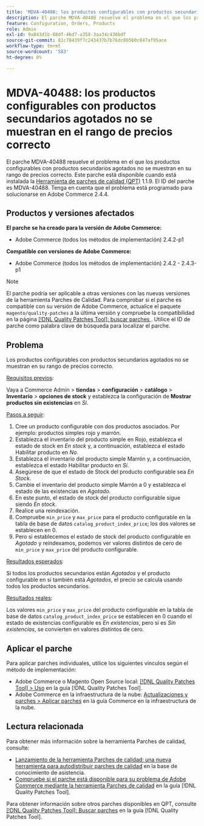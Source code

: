 ```yaml
---
title: 'MDVA-40488: los productos configurables con productos secundarios agotados no se muestran en el rango de precios correcto'
description: El parche MDVA-40488 resuelve el problema en el que los productos configurables con productos secundarios agotados no se muestran en su rango de precios correcto. Este parche está disponible cuando está instalada la [Quality Patches Tool (QPT)](https://experienceleague.adobe.com/es/docs/commerce-knowledge-base/kb/announcements/commerce-announcements/magento-quality-patches-released-new-tool-to-self-serve-quality-patches) 1.1.9. El ID del parche es MDVA-40488. Tenga en cuenta que el problema está programado para solucionarse en Adobe Commerce 2.4.4.
feature: Configuration, Orders, Products
role: Admin
exl-id: 9a843d1b-88df-4bd7-a358-3aa34c436bdf
source-git-commit: 81c78439f7c243437b7b76dc80560c847af95ace
workflow-type: tm+mt
source-wordcount: '583'
ht-degree: 0%

---
```


# MDVA-40488: los productos configurables con productos secundarios agotados no se muestran en el rango de precios correcto

El parche MDVA-40488 resuelve el problema en el que los productos configurables con productos secundarios agotados no se muestran en su rango de precios correcto. Este parche está disponible cuando está instalada la [Herramienta de parches de calidad (QPT)](https://experienceleague.adobe.com/es/docs/commerce-knowledge-base/kb/announcements/commerce-announcements/magento-quality-patches-released-new-tool-to-self-serve-quality-patches) 1.1.9. El ID del parche es MDVA-40488. Tenga en cuenta que el problema está programado para solucionarse en Adobe Commerce 2.4.4.

## Productos y versiones afectados

**El parche se ha creado para la versión de Adobe Commerce:**

* Adobe Commerce (todos los métodos de implementación) 2.4.2-p1

**Compatible con versiones de Adobe Commerce:**

* Adobe Commerce (todos los métodos de implementación) 2.4.2 - 2.4.3-p1

>[!NOTE]
>
>El parche podría ser aplicable a otras versiones con las nuevas versiones de la herramienta Parches de Calidad. Para comprobar si el parche es compatible con su versión de Adobe Commerce, actualice el paquete `magento/quality-patches` a la última versión y compruebe la compatibilidad en la página [[!DNL Quality Patches Tool]: buscar parches ](https://experienceleague.adobe.com/es/docs/commerce-knowledge-base/kb/announcements/commerce-announcements/magento-quality-patches-released-new-tool-to-self-serve-quality-patches). Utilice el ID de parche como palabra clave de búsqueda para localizar el parche.

## Problema

Los productos configurables con productos secundarios agotados no se muestran en su rango de precios correcto.

<u>Requisitos previos</u>:

Vaya a Commerce Admin > **tiendas** > **configuración** > **catálogo** > **Inventario** > **opciones de stock** y establezca la configuración de **Mostrar productos sin existencias** en *Sí*.

<u>Pasos a seguir</u>:

1. Cree un producto configurable con dos productos asociados. Por ejemplo: productos simples rojo y marrón.
1. Establezca el inventario del producto simple en Rojo, establezca el estado de stock en *En stock* y, a continuación, establezca el estado Habilitar producto en *No*.
1. Establezca el inventario del producto simple Marrón y, a continuación, establezca el estado Habilitar producto en *Sí*.
1. Asegúrese de que el estado de Stock del producto configurable sea *En Stock*.
1. Cambie el inventario del producto simple Marrón a 0 y establezca el estado de las existencias en *Agotado*.
1. En este punto, el estado de stock del producto configurable sigue siendo *En stock*.
1. Realice una reindexación.
1. Compruebe `min_price` y `max_price` para el producto configurable en la tabla de base de datos `catalog_product_index_price`; los dos valores se establecen en 0.
1. Pero si establecemos el estado de stock del producto configurable en *Agotado* y reindexamos, podemos ver valores distintos de cero de `min_price` y `max_price` del producto configurable.

<u>Resultados esperados</u>:

Si todos los productos secundarios están *Agotados* y el producto configurable en sí también está *Agotados*, el precio se calcula usando todos los productos secundarios.

<u>Resultados reales</u>:

Los valores `min_price` y `max_price` del producto configurable en la tabla de base de datos `catalog_product_index_price` se establecen en 0 cuando el estado de existencias configurable es *En existencias*, pero si es *Sin existencias*, se convierten en valores distintos de cero.

## Aplicar el parche

Para aplicar parches individuales, utilice los siguientes vínculos según el método de implementación:

* Adobe Commerce o Magento Open Source local: [[!DNL Quality Patches Tool] > Uso](/help/tools/quality-patches-tool/usage.md) en la guía [!DNL Quality Patches Tool].
* Adobe Commerce en la infraestructura de la nube: [Actualizaciones y parches > Aplicar parches](https://experienceleague.adobe.com/docs/commerce-cloud-service/user-guide/develop/upgrade/apply-patches.html?lang=es) en la guía Commerce en la infraestructura de la nube.

## Lectura relacionada

Para obtener más información sobre la herramienta Parches de calidad, consulte:

* [Lanzamiento de la herramienta Parches de calidad: una nueva herramienta para autodistribuir parches de calidad](https://experienceleague.adobe.com/es/docs/commerce-knowledge-base/kb/announcements/commerce-announcements/magento-quality-patches-released-new-tool-to-self-serve-quality-patches) en la base de conocimiento de asistencia.
* [Compruebe si el parche está disponible para su problema de Adobe Commerce mediante la herramienta Parches de calidad](/help/tools/quality-patches-tool/patches-available-in-qpt/check-patch-for-magento-issue-with-magento-quality-patches.md) en la guía [!DNL Quality Patches Tool].

Para obtener información sobre otros parches disponibles en QPT, consulte [[!DNL Quality Patches Tool]: Buscar parches](https://experienceleague.adobe.com/tools/commerce-quality-patches/index.html?lang=es) en la guía [!DNL Quality Patches Tool].
